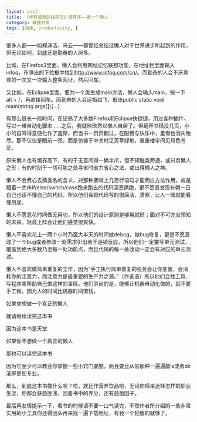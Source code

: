 ```yaml
---
layout: post
title: 《卓有成效的程序员》推荐序——做一个懒人
category: 敏捷开发
tags: [阅读, productivity, ]
---
```

很多人都——如郑渊洁、马云——都曾经总结过懒人对于世界进步所起到的作用，但无论如何，到底还是勤奋的人居多。

比如，在Firefox3里面，懒人会利用网址记忆联想功能，在地址栏里面输入infoq，在弹出的下拉框中找到<a href="http://www.infoq.com/cn/news/2009/02/decline-of-agilist" target="_blank">http://www.infoq.com/cn/</a>。而勤奋的人会不厌其烦的一次又一次输入整条网址，然后回车。

又比如，在Eclipse里面，要为一个类生成main方法，懒人会输入main，按一下alt + /，再直接回车。而勤奋的人会运指如飞，敲出public static void main(string args[]){…}

有那么很长一段时间，在记熟了大多数Firefox和Eclipse快捷键，用过各种插件、写过一堆自动化脚本……之后，我就欣欣然以懒人自居了。但翻开书稿没几页，小小的自鸣得意便化作了羞惭，而当书一页页翻过，在酣畅与快乐中，羞惭也消失殆尽。那不仅仅是眼前一亮，而是仿佛于中关村见芳草绿地，重重楼宇间见月色苍茫。

原来懒人也有境界高下，有的于无意间得一鳞半爪，但不知触类旁通，或曰具懒人之形；有的时刻于一切可能之处寻省时省力省心之法，或曰得懒人之神。

懒人不会费心去猜类名的含义，对那种要啃上几百行语句才能明白方法作用，或是跟着一大串if/else/switch/case跑来跑去的代码深恶痛绝，更不愿意发现有朝一日自己也读不懂自己的代码，所以他们会把代码写的很简洁、清晰，让人一眼就能看懂用途。

懒人不愿意花时间做无用功，所以他们的设计原则是够用就好；面对不可完全预知的未来，轻装上阵会让他们感觉很爽快。

懒人不喜欢花上一两个小时乃至大半天的时间做debug，做bug修复，更是不愿意改了一个bug或者修改一处需求引出若干连锁反应，所以他们一定要写单元测试，覆盖到绝大多数乃至每一处功能点，而且代码的每一处改动一定会有对应的单元测试。

懒人不喜欢做简单重复的工作，因为“手工执行简单重复的任务会让你变傻，会消耗你的注意力，而注意力是最重要的生产力之源。”（作者语）所以他们会找工具、写程序来帮助自己做这样的事情。他们崇尚的是，能够让机器自动化做的，就不要手工做。因为人的时间比机器时间值钱。

如果你想做一个真正的懒人

就请继续读完这本书

因为这本书是天堂

如果你不想做一个真正的懒人

那也可以读完这本书

因为它至少可以教会你掌握一些小窍门耍酷，而且要比从前那种一遍遍敲ls或者dir滚屏更加专业。

那么，到底这本书像什么呢？唔，就比作营养饮品吧，无论你将来选择怎样的职业生涯，你都会获益匪浅，因着书中的养分，还有益菌因子。

最后再友情提示一下，看书的时候请不要一口气读完，不然作者所介绍的一些非常实用的小工具你还得回头再来找一遍下载地址，有我一个犯傻的就够了。